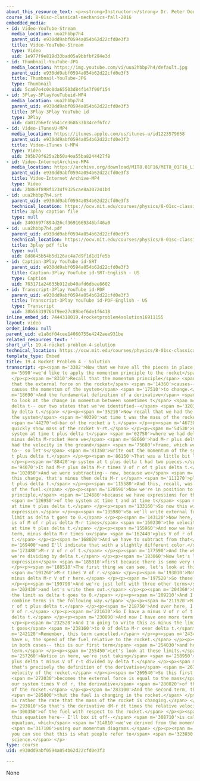 ```yaml
---
about_this_resource_text: <p><strong>Instructor:</strong> Dr. Peter Dourmashkin</p>
course_id: 8-01sc-classical-mechanics-fall-2016
embedded_media:
- id: Video-YouTube-Stream
  media_location: uua2hbbp7h4
  parent_uid: e930dd9abf0594a054b62d22cfd0e3f3
  title: Video-YouTube-Stream
  type: Video
  uid: 1e977f9e819d33bad05a9bbfbf284e3d
- id: Thumbnail-YouTube-JPG
  media_location: https://img.youtube.com/vi/uua2hbbp7h4/default.jpg
  parent_uid: e930dd9abf0594a054b62d22cfd0e3f3
  title: Thumbnail-YouTube-JPG
  type: Thumbnail
  uid: 5ca07e4c0c0da65503d84f147f90f154
- id: 3Play-3PlayYouTubeid-MP4
  media_location: uua2hbbp7h4
  parent_uid: e930dd9abf0594a054b62d22cfd0e3f3
  title: 3Play-3Play YouTube id
  type: 3Play
  uid: da012b6efc5641ce368633b34cef6fc7
- id: Video-iTunesU-MP4
  media_location: https://itunes.apple.com/us/itunes-u/id1223579658
  parent_uid: e930dd9abf0594a054b62d22cfd0e3f3
  title: Video-iTunes U-MP4
  type: Video
  uid: 395b70f625a2b50a4ea55ba8244427f8
- id: Video-InternetArchive-MP4
  media_location: https://archive.org/download/MIT8.01F16/MIT8_01F16_L19v04_360p.mp4
  parent_uid: e930dd9abf0594a054b62d22cfd0e3f3
  title: Video-Internet Archive-MP4
  type: Video
  uid: 2b869f898f1234f9325cae8a307241bd
- id: uua2hbbp7h4.srt
  parent_uid: e930dd9abf0594a054b62d22cfd0e3f3
  technical_location: https://ocw.mit.edu/courses/physics/8-01sc-classical-mechanics-fall-2016/week-6-continuous-mass-transfer/19.4-rocket-problem-4-solution/19.4-rocket-problem-4-solution/uua2hbbp7h4.srt
  title: 3play caption file
  type: null
  uid: 3403697f894d26cf3691669346bf46a0
- id: uua2hbbp7h4.pdf
  parent_uid: e930dd9abf0594a054b62d22cfd0e3f3
  technical_location: https://ocw.mit.edu/courses/physics/8-01sc-classical-mechanics-fall-2016/week-6-continuous-mass-transfer/19.4-rocket-problem-4-solution/19.4-rocket-problem-4-solution/uua2hbbp7h4.pdf
  title: 3play pdf file
  type: null
  uid: 8d8645b54b5d126ac4a7d9f1d1d1fe5b
- id: Caption-3Play YouTube id-SRT
  parent_uid: e930dd9abf0594a054b62d22cfd0e3f3
  title: Caption-3Play YouTube id-SRT-English - US
  type: Caption
  uid: 703171a24633b912eb40afd6dbee8602
- id: Transcript-3Play YouTube id-PDF
  parent_uid: e930dd9abf0594a054b62d22cfd0e3f3
  title: Transcript-3Play YouTube id-PDF-English - US
  type: Transcript
  uid: 30b5631976bf9ee27c89bef6de1f6418
inline_embed_id: 7444318019.4rocketproblem4solution16911155
layout: video
order_index: null
parent_uid: e1a8df04cee14060755e4242aee931be
related_resources_text: ''
short_url: 19.4-rocket-problem-4-solution
technical_location: https://ocw.mit.edu/courses/physics/8-01sc-classical-mechanics-fall-2016/week-6-continuous-mass-transfer/19.4-rocket-problem-4-solution/19.4-rocket-problem-4-solution
template_type: Embed
title: 19.4 Rocket Problem 4 - Solution
transcript: <p><span m='3382'>Now that we have all the pieces in place,</span> <span
  m='5090'>we'd like to apply the momentum principle to the rocket</span> <span m='7460'>problem.</span>
  </p><p><span m='8310'>Recall that the momentum principle</span> <span m='10490'>is
  that the external force on the rocket</span> <span m='14360'>causes-- on the system--
  causes the momentum of the system</span> <span m='17510'>to change.</span> </p><p><span
  m='18690'>And the fundamental definition of a derivative</span> <span m='22460'>is
  to look at the change in momentum between sometimes t</span> <span m='26720'>plus
  delta t-- our two states that we've identified--</span> <span m='32030'>divided
  by delta t.</span> </p><p><span m='35210'>Now recall that we had the momentum of
  the system</span> <span m='40390'>at time t was the mass of the rocket times</span>
  <span m='44270'>d-bar of the rocket a t.</span> </p><p><span m='46730'>I'll just
  quickly show mass of the rocket V-rt.</span> </p><p><span m='54530'>And we had the
  system at time t plus delta t</span> <span m='62750'>where we had delta M-fuel equals
  minus delta M-rocket Here we</span> <span m='68660'>had M-r plus delta M. And we
  had the velocity in the ground</span> <span m='75680'>frame, which we saw was equal
  to-- so let's</span> <span m='81350'>write out the momentum of the system at time
  t plus delta t.</span> </p><p><span m='86150'>That was a little bit longer.</span>
  </p><p><span m='88420'>p system at t plus delta t had two pieces.</span> </p><p><span
  m='94070'>It had M-r plus delta M-r times V of r of t plus delta t.</span> </p><p><span
  m='102050'>And we were subtracting-- now, because we</span> <span m='106670'>made
  this change, that's minus then delta M-r u</span> <span m='111270'>plus V-bar of
  t plus delta t.</span> </p><p><span m='115580'>And this, recall, was the velocity
  of the fuel.</span> </p><p><span m='120590'>Now we're in position to apply our momentum
  principle,</span> <span m='124880'>because we have expressions for the momentum</span>
  <span m='126950'>of the system at time t and at time t</span> <span m='131150'>and
  at time t plus delta t.</span> </p><p><span m='133160'>So now this will be a big
  expression.</span> </p><p><span m='135980'>So we'll write external force is the
  limit as delta t goes to 0.</span> </p><p><span m='143120'>Now here, our first term,
  is of M of r plus delta M-r times</span> <span m='150230'>the velocity of the rocket
  at time t plus delta t.</span> </p><p><span m='155960'>And now we have the fuel
  term, minus delta M-r times u</span> <span m='162440'>plus V of r of t plus delta
  t.</span> </p><p><span m='168020'>And we have to subtract from that</span> <span
  m='169400'>and I'll indicate that with a slightly different color.</span> </p><p><span
  m='173480'>M-r V of r of t.</span> </p><p><span m='177590'>And the whole thing,
  we're dividing by delta t.</span> </p><p><span m='183860'>Now let's look at this
  expression</span> <span m='185810'>first because there is some very nice simplifications.</span>
  </p><p><span m='188510'>The first thing we can see, let's look at this term delta</span>
  <span m='191260'>M-r times V of r.</span> </p><p><span m='193010'>Notice we have
  minus delta M-r V of r here.</span> </p><p><span m='197520'>So those two terms cancel.</span>
  </p><p><span m='199790'>And we're just left with three other terms</span> <span
  m='202430'>and let's write them out.</span> </p><p><span m='204360'>So now we have
  the limit as delta t goes to 0.</span> </p><p><span m='209210'>And I'm going to
  combine terms in the following way.</span> </p><p><span m='211920'>M-r times V of
  r of t plus delta t.</span> </p><p><span m='218750'>And over here, I have M-r minus
  V of r.</span> </p><p><span m='221630'>So I have a minus V of r of t divided by
  delta t.</span> </p><p><span m='230090'>And now I have one more term here.</span>
  </p><p><span m='232520'>And I'm going to write this as minus the limit as delta
  t goes</span> <span m='238160'>to 0 of delta M-r over delta t.</span> </p><p><span
  m='242120'>Remember, this term cancelled.</span> </p><p><span m='243440'>We only
  have u, the speed of the fuel relative to the rocket.</span> </p><p><span m='249890'>And
  in both cases-- this is our first term</span> <span m='254030'>and here's our second
  term.</span> </p><p><span m='255450'>Let's look at these limits.</span> </p><p><span
  m='257260'>Notice in here, we're just taking</span> <span m='258950'>V of r of t
  plus delta t minus V of r-t divided by delta t.</span> </p><p><span m='263930'>And
  that's precisely the definition of the derivative</span> <span m='267650'>of the
  velocity of the rocket.</span> </p><p><span m='269540'>So this first term, our expression</span>
  <span m='272030'>becomes the external force is equal to the mass</span> <span m='276620'>of
  our system times V of r, the derivative</span> <span m='280820'>of the velocity
  of the rocket.</span> </p><p><span m='283100'>And the second term, this is the rate</span>
  <span m='285800'>that the fuel is changing in the rocket.</span> </p><p><span m='289180'>This
  is rather the rate that the mass of the rocket is changing.</span> </p><p><span
  m='293010'>So that's the derivative dM-r dt times the relative velocity</span> <span
  m='300350'>of the fuel with respect to the rocket.</span> </p><p><span m='302540'>So
  this equation here-- I'll box it off--</span> <span m='308710'>is called the rocket
  equation, which</span> <span m='314810'>we've derived from the momentum principle</span>
  <span m='317100'>using our momentum diagrams.</span> </p><p><span m='319580'>And
  you can see that this is what people refer to</span> <span m='323030'>as rocket
  science.</span> </p>
type: course
uid: e930dd9abf0594a054b62d22cfd0e3f3

---
```

None